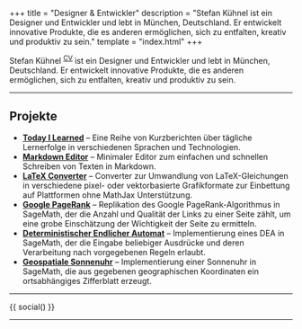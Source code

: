 +++
title = "Designer & Entwickler"
description = "Stefan Kühnel ist ein Designer und Entwickler und lebt in München, Deutschland. Er entwickelt innovative Produkte, die es anderen ermöglichen, sich zu entfalten, kreativ und produktiv zu sein."
template = "index.html"
+++

Stefan Kühnel <sup class="no-underline">[CV](/docs/cv.pdf)</sup> ist ein Designer und Entwickler und lebt in München, Deutschland. Er entwickelt innovative Produkte, die es anderen ermöglichen, sich zu entfalten, kreativ und produktiv zu sein.

---

## Projekte

- **[Today I Learned](https://til.stefanblog.de)** – Eine Reihe von Kurzberichten über tägliche Lernerfolge in verschiedenen Sprachen und Technologien.
- **[Markdown Editor](https://editor.my.stefan.zone)** – Minimaler Editor zum einfachen und schnellen Schreiben von Texten in Markdown.
- **[LaTeX Converter](https://latex.userstatic.com)** – Converter zur Umwandlung von LaTeX-Gleichungen in verschiedene pixel- oder vektorbasierte Grafikformate zur Einbettung auf Plattformen ohne MathJax Unterstützung.
- **[Google PageRank](https://jupyter.stefankuehnel.com/projects/pagerank.html)** – Replikation des Google PageRank-Algorithmus in SageMath, der die Anzahl und Qualität der Links zu einer Seite zählt, um eine grobe Einschätzung der Wichtigkeit der Seite zu ermitteln.
- **[Deterministischer Endlicher Automat](https://jupyter.stefankuehnel.com/projects/deterministischer-endlicher-automat.html)** – Implementierung eines DEA in SageMath, der die Eingabe beliebiger Ausdrücke und deren Verarbeitung nach vorgegebenen Regeln erlaubt.
- **[Geospatiale Sonnenuhr](https://jupyter.stefankuehnel.com/projects/sonnenuhr.html)** – Implementierung einer Sonnenuhr in SageMath, die aus gegebenen geographischen Koordinaten ein ortsabhängiges Zifferblatt erzeugt.

---

{{ social() }}

---
